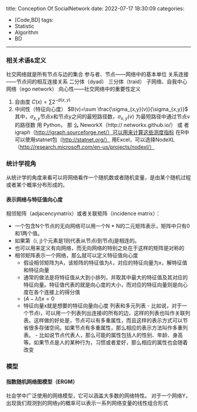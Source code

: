 title: Conception Of SocialNetwork 
date: 2022-07-17 18:30:09
categories:
- [Code,BD]
tags:
- Statistic
- Algorithm
- BD
---

### 相关术语&定义
社交网络就是所有节点与边的集合
参与者、节点——网络中的基本单位
关系连接——节点间的相互连接关系
二分体（dyad）
三分体（traid）
子网络、自我中心网络（ego network）
向心性——社交网络中的重要性定义
1. 自由度
    $C(x)=\sum 2^{-d(x,y)}$
1. 中间性（特征向心度）
    $B(v)=\sum \frac{\sigma_{x,y}(v)}{\sigma_{x,y}}$
    其中，$\sigma_{x,y}$节点x和节点y之间的最短路径数，$\sigma_{x,y}(v)$ 为最短路径中通过节点v的路径数
用 Python， 那 么 NeworkX（http:// networkx.github.io/） 或 者 igraph（http://igraph.sourceforge.net/）可以用来计算这些测度指标
在R中可以使用statnet包（http://statnet.org/）
用Excel，可以选择NodeXL（http://research.microsoft.com/en-us/projects/nodexl/）


### 统计学视角
从统计学的角度来看可以将网络看作一个随机数或者随机变量，是由某个随机过程或者某个概率分布形成的。

#### 表示网络与特征值向心度
相邻矩阵（adjacencymatrix）或者关联矩阵（incidence matrix）：
   - 一个包含N个节点的无向网络可以用一个N * N的二元矩阵表示，矩阵中只有0和1两个值。
   - 如果第（i, j)个元素是1则代表从节点i到节点j是相连的。
   - 也可以用来定义有向网络，而无向网络的特别之处在于这样的矩阵是对称的
   - 相邻矩阵表示一个网络，那么就可以定义特征值向心度
     - 假设相邻矩阵为A，该矩阵的特征值为$\lambda$，对应的特征向量为x，解特征值和特征向量
     - 通常的做法是将特征值从大到小排列，并取其中最大的特征值及其对应的特征向量。特征值代表的就是向心度的大小，而对应的特征向量则是向心度在各个连接上的得分值
     - $(A-\lambda I)x=0$
     - 特征向量x就是想要的特征向量向心度
列表和多元列表
    - 比如说，对于一个节点i，可以用一个列表列出连接i的所有的边，这样的列表也叫作关联列表。这样做的好处是，节点可以有多重属性，而且这样的表示方式可以节省很多存储空间。如果节点有多重属性，那么相应的表示方法叫作多重列表。
    - 比如说节点代表人，那么可能的属性包括人的性别、年龄、身高等。如果节点是人的某种行为，习惯或者爱好，那么相应的属性也会随着改变

### 模型
#### 指数随机网络图模型（ERGM）

社会学中广泛使用的网络模型，它可以涵盖大多数的网络特性。
对于一个网络Y，出现我们观测到的网络y的概率可以表示一系列网络变量的线性组合形式